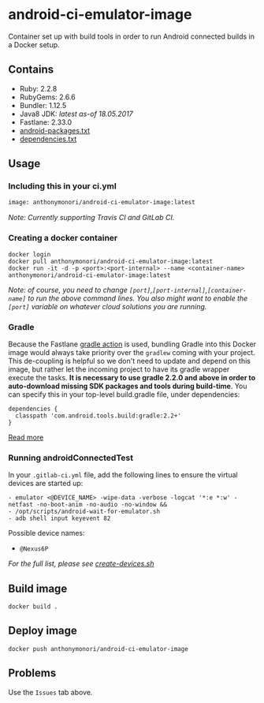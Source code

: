 # android-ci-emulator-image

Container set up with build tools in order to run Android connected builds in a Docker setup.

## Contains

- Ruby: 2.2.8
- RubyGems: 2.6.6
- Bundler: 1.12.5
- Java8 JDK: _latest as-of 18.05.2017_
- Fastlane: 2.33.0
- [android-packages.txt](./android-packages.txt)
- [dependencies.txt](./dependencies.txt)

## Usage

### Including this in your ci.yml

```Dockerfile
image: anthonymonori/android-ci-emulator-image:latest
```

_Note: Currently supporting Travis CI and GitLab CI._

### Creating a docker container

```Shell
docker login
docker pull anthonymonori/android-ci-emulator-image:latest
docker run -it -d -p <port>:<port-internal> --name <container-name> anthonymonori/android-ci-emulator-image:latest
```

_Note: of course, you need to change `[port]`,`[port-internal]`,`[container-name]` to run the above command lines. You also might want to enable the `[port]` variable on whatever cloud solutions you are running._

### Gradle

Because the Fastlane [gradle action](https://github.com/fastlane/fastlane/blob/master/fastlane/lib/fastlane/actions/gradle.rb) is used, bundling Gradle into this Docker image would always take priority over the `gradlew` coming with your project. This de-coupling is helpful so we don't need to update and depend on this image, but rather let the incoming project to have its gradle wrapper execute the tasks. **It is necessary to use gradle 2.2.0 and above in order to auto-download missing SDK packages and tools during build-time**. You can specify this in your top-level build.gradle file, under dependencies:

```Shell
dependencies {
  classpath 'com.android.tools.build:gradle:2.2+'
}
```

[Read more](https://developer.android.com/studio/intro/update.html#download-with-gradle)

### Running androidConnectedTest

In your `.gitlab-ci.yml` file, add the following lines to ensure the virtual devices are started up:

```Shell
- emulator <@DEVICE_NAME> -wipe-data -verbose -logcat '*:e *:w' -netfast -no-boot-anim -no-audio -no-window &&
- /opt/scripts/android-wait-for-emulator.sh
- adb shell input keyevent 82
```

Possible device names:

- `@Nexus6P`

_For the full list, please see [create-devices.sh](./scripts/create-devices.sh)_

## Build image

```Shell
docker build .
```

## Deploy image

```Shell
docker push anthonymonori/android-ci-emulator-image
```

## Problems

Use the `Issues` tab above.

